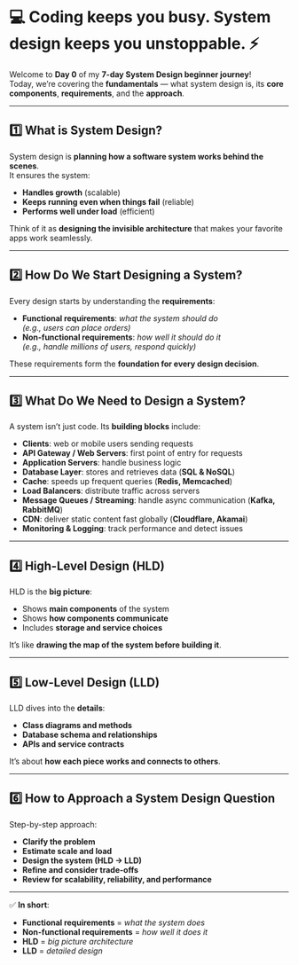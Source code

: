 # 💻 **Coding keeps you busy. System design keeps you unstoppable.** ⚡

Welcome to **Day 0** of my **7-day System Design beginner journey**!  
Today, we’re covering the **fundamentals** — what system design is, its **core components**, **requirements**, and the **approach**.

---

## 1️⃣ **What is System Design?**

System design is **planning how a software system works behind the scenes**.  
It ensures the system:  

- **Handles growth** (scalable)  
- **Keeps running even when things fail** (reliable)  
- **Performs well under load** (efficient)  

Think of it as **designing the invisible architecture** that makes your favorite apps work seamlessly.

---

## 2️⃣ **How Do We Start Designing a System?**

Every design starts by understanding the **requirements**:

- **Functional requirements**: *what the system should do*  
  *(e.g., users can place orders)*  
- **Non-functional requirements**: *how well it should do it*  
  *(e.g., handle millions of users, respond quickly)*  

These requirements form the **foundation for every design decision**.

---

## 3️⃣ **What Do We Need to Design a System?**

A system isn’t just code. Its **building blocks** include:

- **Clients**: web or mobile users sending requests  
- **API Gateway / Web Servers**: first point of entry for requests  
- **Application Servers**: handle business logic  
- **Database Layer**: stores and retrieves data (**SQL & NoSQL**)  
- **Cache**: speeds up frequent queries (**Redis, Memcached**)  
- **Load Balancers**: distribute traffic across servers  
- **Message Queues / Streaming**: handle async communication (**Kafka, RabbitMQ**)  
- **CDN**: deliver static content fast globally (**Cloudflare, Akamai**)  
- **Monitoring & Logging**: track performance and detect issues  

---

## 4️⃣ **High-Level Design (HLD)**

HLD is the **big picture**:  

- Shows **main components** of the system  
- Shows **how components communicate**  
- Includes **storage and service choices**  

It’s like **drawing the map of the system before building it**.

---

## 5️⃣ **Low-Level Design (LLD)**

LLD dives into the **details**:

- **Class diagrams and methods**  
- **Database schema and relationships**  
- **APIs and service contracts**  

It’s about **how each piece works and connects to others**.

---

## 6️⃣ **How to Approach a System Design Question**

Step-by-step approach:

- **Clarify the problem**  
- **Estimate scale and load**  
- **Design the system (HLD → LLD)**  
- **Refine and consider trade-offs**  
- **Review for scalability, reliability, and performance**  

---

✅ **In short**:

- **Functional requirements** = *what the system does*  
- **Non-functional requirements** = *how well it does it*  
- **HLD** = *big picture architecture*  
- **LLD** = *detailed design*
